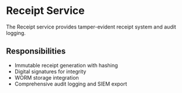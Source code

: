 # Receipt Service

The Receipt service provides tamper-evident receipt system and audit logging.

## Responsibilities

- Immutable receipt generation with hashing
- Digital signatures for integrity
- WORM storage integration
- Comprehensive audit logging and SIEM export
